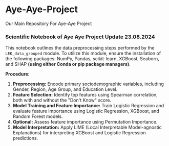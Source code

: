 # Aye-Aye-Project
Our Main Repository For Aye-Aye Project
### Scientific Notebook of Aye Aye Project Update 23.08.2024

This notebook outlines the data preprocessing steps performed by the `LEK_data_grouped` module. To utilize this module, ensure the installation of the following packages: NumPy, Pandas, scikit-learn, XGBoost, Seaborn, and SHAP **(using either Conda or pip package managers)**.

**Procedure:**

1. **Preprocessing:** Encode primary sociodemographic variables, including Gender, Region, Age Group, and Education Level.
2. **Feature Selection:** Identify top features using Spearman correlation, both with and without the "Don't Know" score.
3. **Model Training and Feature Importance:** Train Logistic Regression and evaluate feature importance using Logistic Regression, XGBoost, and Random Forest models.
4. **Optional:** Assess feature importance using Permutation Importance.
5. **Model Interpretation:** Apply LIME (Local Interpretable Model-agnostic Explanations) for interpreting XGBoost and Logistic Regression predictions.
